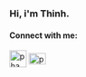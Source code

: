 ### Hi, i'm Thinh. 

<h4 align="left">Connect with me:</h4>

<a href="https://twitter.com/thinh7174" target="blank"><img align="center" src="https://cdn-icons.flaticon.com/png/512/3536/premium/3536424.png?token=exp=1634440842~hmac=8b2e53ac36bbb021e9359c73e29eda2b" alt="phamthinh" height="30" width="30" /></a>
<a href="https://www.linkedin.com/in/phamthinh127" target="blank"><img align="center" src="https://cdn.jsdelivr.net/npm/simple-icons@3.0.1/icons/linkedin.svg" alt="phamthinh" height="20" width="30" /></a>
